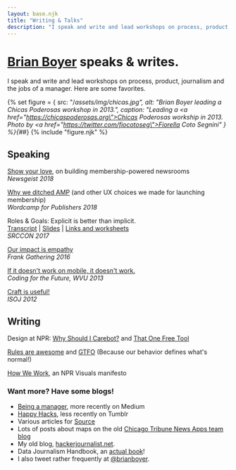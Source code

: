 ```yaml
---
layout: base.njk
title: "Writing & Talks"
description: "I speak and write and lead workshops on process, product, journalism and the jobs of a manager. Here are some favorites."
---
```


# [Brian Boyer](/) speaks & writes.

I speak and write and lead workshops on process, product, journalism and the jobs of a manager. Here are some favorites.

{% set figure = {
  src: "/_assets/img/chicas.jpg",
  alt: "Brian Boyer leading a Chicas Poderosas workshop in 2013.",
  caption: "Leading a <a href=\"https://chicaspoderosas.org\">Chicas Poderosas</a> workship in 2013. Photo by <a href=\"https://twitter.com/fiocotoseg\">Fiorella Coto Segnini</a>"
} %}{#_#}
{% include "figure.njk" %}

## Speaking
[Show your love](https://www.youtube.com/watch?v=e5IpYBldzHo), on building membership-powered newsrooms
<br/>*Newsgeist 2018*

[Why we ditched AMP](https://2018-chicago.publishers.wordcamp.org/session/why-we-ditched-amp-and-other-ux-choices-we-made-for-launching-membership/) (and other UX choices we made for launching membership)
<br/>*Wordcamp for Publishers 2018*

Roles & Goals: Explicit is better than implicit.<br/>
[Transcript](https://2017.srccon.org/transcripts/SRCCON2017-goals-roles/) | [Slides](https://docs.google.com/presentation/d/1pPN33oy_iLS4BlZkVselMLvBXtZnyWPVbrD6flJC080/edit?usp=sharing) | [Links and worksheets](https://etherpad.opennews.org/p/SRCCON2017-goals-roles)
<br/>*SRCCON 2017*

[Our impact is empathy](https://vimeo.com/156777701)
<br/>*Frank Gathering 2016*

[If it doesn't work on mobile, it doesn't work.](https://www.youtube.com/watch?v=18BhZIN_WRA)
<br/>*Coding for the Future, WVU 2013*

[Craft is useful!](https://vimeo.com/44747892)
<br/>*ISOJ 2012*

## Writing
Design at NPR: [Why Should I Carebot?](https://npr.design/why-should-i-carebot-593221f7b8ee) and [That One Free Tool](https://npr.design/that-one-free-tool-ab585438696d)

[Rules are awesome](https://medium.com/@brianboyer/rules-are-awesome-4874307fe14f) and [GTFO](https://medium.com/@brianboyer/gtfo-16877e0d7e8e) (Because our behavior defines what's normal!)

[How We Work](http://blog.apps.npr.org/2014/06/04/how-we-work.html), an NPR Visuals manifesto

### Want more? Have some blogs!

- [Being a manager](https://medium.com/@brianboyer), more recently on Medium
- [Happy Hacks](http://happyhacks.tumblr.com/), less recently on Tumblr
- Various articles for [Source](https://source.opennews.org/people/brian-boyer/)
- Lots of posts about maps on the old [Chicago Tribune News Apps team blog](https://newsapps.wordpress.com/author/bboyer/)
- My old blog, [hackerjournalist.net](https://hackerjournalist.net/).
- Data Journalism Handbook, an [actual book](https://datajournalismhandbook.org/handbook/one)!
- I also tweet rather frequently at [@brianboyer](https://twitter.com/brianboyer).
